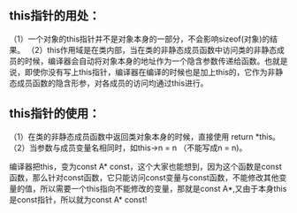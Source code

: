 



## this指针的用处：
（1）一个对象的this指针并不是对象本身的一部分，不会影响sizeof(对象)的结果。
（2）this作用域是在类内部，当在类的非静态成员函数中访问类的非静态成员的时候，编译器会自动将对象本身的地址作为一个隐含参数传递给函数。也就是说，即使你没有写上this指针，编译器在编译的时候也是加上this的，它作为非静态成员函数的隐含形参，对各成员的访问均通过this进行。

## this指针的使用：

（1）在类的非静态成员函数中返回类对象本身的时候，直接使用 return *this。
（2）当参数与成员变量名相同时，如this->n = n （不能写成n = n)。

编译器把this，变为const A* const，这个大家也能想到，因为这个函数是const函数，那么针对const函数，它只能访问const变量与const函数，不能修改其他变量的值，所以需要一个this指向不能修改的变量，那就是const A*,又由于本身this是const指针，所以就为const A* const!